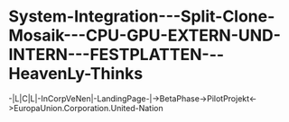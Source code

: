 # System-Integration---Split-Clone-Mosaik---CPU-GPU-EXTERN-UND-INTERN---FESTPLATTEN---HeavenLy-Thinks
-|L|C|L|-InCorpVeNen|-LandingPage-|->BetaPhase->PilotProjekt&lt;->EuropaUnion.Corporation.United-Nation
